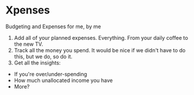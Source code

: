 # Xpenses
Budgeting and Expenses for me, by me

1. Add all of your planned expenses. Everything. From your daily coffee to the new TV.
2. Track all the money you spend. It would be nice if we didn't have to do this, but we do, so do it.
3. Get all the insights:

  - If you're over/under-spending
  - How much unallocated income you have
  - More?
